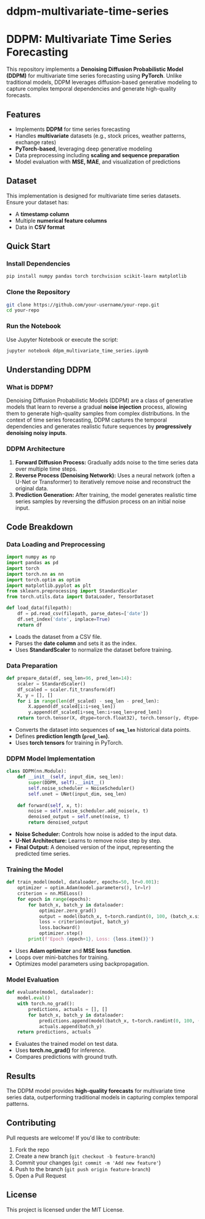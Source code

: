 # ddpm-multivariate-time-series
# DDPM: Multivariate Time Series Forecasting

This repository implements a **Denoising Diffusion Probabilistic Model (DDPM)** for multivariate time series forecasting using **PyTorch**. Unlike traditional models, DDPM leverages diffusion-based generative modeling to capture complex temporal dependencies and generate high-quality forecasts.

## Features
- Implements **DDPM** for time series forecasting
- Handles **multivariate** datasets (e.g., stock prices, weather patterns, exchange rates)
- **PyTorch-based**, leveraging deep generative modeling
- Data preprocessing including **scaling and sequence preparation**
- Model evaluation with **MSE, MAE**, and visualization of predictions

## Dataset
This implementation is designed for multivariate time series datasets. Ensure your dataset has:
- A **timestamp column**
- Multiple **numerical feature columns**
- Data in **CSV format**

## Quick Start
### Install Dependencies
```bash
pip install numpy pandas torch torchvision scikit-learn matplotlib
```

### Clone the Repository
```bash
git clone https://github.com/your-username/your-repo.git
cd your-repo
```

### Run the Notebook
Use Jupyter Notebook or execute the script:
```bash
jupyter notebook ddpm_multivariate_time_series.ipynb
```

## Understanding DDPM
### What is DDPM?
Denoising Diffusion Probabilistic Models (DDPM) are a class of generative models that learn to reverse a gradual **noise injection** process, allowing them to generate high-quality samples from complex distributions. In the context of time series forecasting, DDPM captures the temporal dependencies and generates realistic future sequences by **progressively denoising noisy inputs**.

### DDPM Architecture
1. **Forward Diffusion Process:** Gradually adds noise to the time series data over multiple time steps.
2. **Reverse Process (Denoising Network):** Uses a neural network (often a U-Net or Transformer) to iteratively remove noise and reconstruct the original data.
3. **Prediction Generation:** After training, the model generates realistic time series samples by reversing the diffusion process on an initial noise input.

## Code Breakdown
### Data Loading and Preprocessing
```python
import numpy as np
import pandas as pd
import torch
import torch.nn as nn
import torch.optim as optim
import matplotlib.pyplot as plt
from sklearn.preprocessing import StandardScaler
from torch.utils.data import DataLoader, TensorDataset

def load_data(filepath):
    df = pd.read_csv(filepath, parse_dates=['date'])
    df.set_index('date', inplace=True)
    return df
```
- Loads the dataset from a CSV file.
- Parses the **date column** and sets it as the index.
- Uses **StandardScaler** to normalize the dataset before training.

### Data Preparation
```python
def prepare_data(df, seq_len=96, pred_len=14):
    scaler = StandardScaler()
    df_scaled = scaler.fit_transform(df)
    X, y = [], []
    for i in range(len(df_scaled) - seq_len - pred_len):
        X.append(df_scaled[i:i+seq_len])
        y.append(df_scaled[i+seq_len:i+seq_len+pred_len])
    return torch.tensor(X, dtype=torch.float32), torch.tensor(y, dtype=torch.float32), scaler
```
- Converts the dataset into sequences of **`seq_len`** historical data points.
- Defines **prediction length (`pred_len`)**.
- Uses **torch tensors** for training in PyTorch.

### DDPM Model Implementation
```python
class DDPM(nn.Module):
    def __init__(self, input_dim, seq_len):
        super(DDPM, self).__init__()
        self.noise_scheduler = NoiseScheduler()
        self.unet = UNet(input_dim, seq_len)
    
    def forward(self, x, t):
        noise = self.noise_scheduler.add_noise(x, t)
        denoised_output = self.unet(noise, t)
        return denoised_output
```
- **Noise Scheduler:** Controls how noise is added to the input data.
- **U-Net Architecture:** Learns to remove noise step by step.
- **Final Output:** A denoised version of the input, representing the predicted time series.

### Training the Model
```python
def train_model(model, dataloader, epochs=50, lr=0.001):
    optimizer = optim.Adam(model.parameters(), lr=lr)
    criterion = nn.MSELoss()
    for epoch in range(epochs):
        for batch_x, batch_y in dataloader:
            optimizer.zero_grad()
            output = model(batch_x, t=torch.randint(0, 100, (batch_x.size(0),)))
            loss = criterion(output, batch_y)
            loss.backward()
            optimizer.step()
        print(f'Epoch {epoch+1}, Loss: {loss.item()}')
```
- Uses **Adam optimizer** and **MSE loss function**.
- Loops over mini-batches for training.
- Optimizes model parameters using backpropagation.

### Model Evaluation
```python
def evaluate(model, dataloader):
    model.eval()
    with torch.no_grad():
        predictions, actuals = [], []
        for batch_x, batch_y in dataloader:
            predictions.append(model(batch_x, t=torch.randint(0, 100, (batch_x.size(0),))))
            actuals.append(batch_y)
    return predictions, actuals
```
- Evaluates the trained model on test data.
- Uses **torch.no_grad()** for inference.
- Compares predictions with ground truth.

## Results
The DDPM model provides **high-quality forecasts** for multivariate time series data, outperforming traditional models in capturing complex temporal patterns.

## Contributing
Pull requests are welcome! If you'd like to contribute:
1. Fork the repo
2. Create a new branch (`git checkout -b feature-branch`)
3. Commit your changes (`git commit -m 'Add new feature'`)
4. Push to the branch (`git push origin feature-branch`)
5. Open a Pull Request

## License
This project is licensed under the MIT License.

